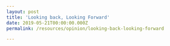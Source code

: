 ```yaml
---
layout: post
title: 'Looking back, Looking Forward'
date: 2019-05-21T00:00:00.000Z
permalink: /resources/opinion/looking-back-looking-forward

---
```


